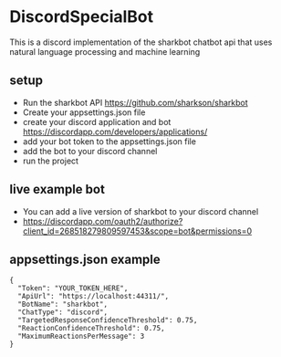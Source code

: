 # DiscordSpecialBot
This is a discord implementation of the sharkbot chatbot api that uses natural language processing and machine learning

## setup
- Run the sharkbot API https://github.com/sharkson/sharkbot
- Create your appsettings.json file
- create your discord application and bot https://discordapp.com/developers/applications/
- add your bot token to the appsettings.json file
- add the bot to your discord channel
- run the project

## live example bot
- You can add a live version of sharkbot to your discord channel
- https://discordapp.com/oauth2/authorize?client_id=268518279809597453&scope=bot&permissions=0

## appsettings.json example
```
{
  "Token": "YOUR_TOKEN_HERE",
  "ApiUrl": "https://localhost:44311/",
  "BotName": "sharkbot",
  "ChatType": "discord",
  "TargetedResponseConfidenceThreshold": 0.75,
  "ReactionConfidenceThreshold": 0.75,
  "MaximumReactionsPerMessage": 3
}
```
